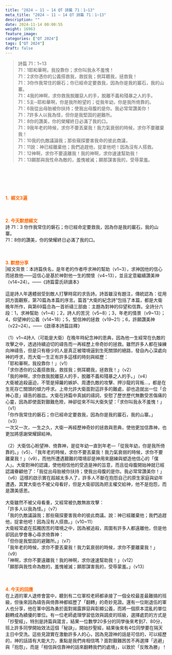 ```yaml
---
title: "2024 – 11 – 14 QT 詩篇 71：1~13"
meta_title: "2024 – 11 – 14 QT 詩篇 71：1~13"
description: ""
date: 2024-11-14 00:00:55
weight: 16963
feature_image: 
categories: ["QT 2024"]
tags: ["QT 2024"]
draft: false
---
```


<blockquote>詩篇 71：1~13<br />
71：1耶和華啊，我投靠你；求你叫我永不羞愧！<br />
71：2求你憑你的公義搭救我，救拔我；側耳聽我，拯救我！<br />
71：3你作我常住的磐石；你已經命定要救我，因為你是我的巖石，我的山寨。<br />
71：4我的神啊，求你救我脫離惡人的手，脫離不義和殘暴之人的手。<br />
71：5主─耶和華啊，你是我所盼望的；從我年幼，你是我所倚靠的。<br />
71：6我從出母胎被你扶持；使我出母腹的是你。我必常常讚美你！<br />
71：7許多人以我為怪，但你是我堅固的避難所。<br />
71：8你的讚美，你的榮耀終日必滿了我的口。<br />
71：9我年老的時候，求你不要丟棄我！我力氣衰弱的時候，求你不要離棄我！<br />
71：10我的仇敵議論我；那些窺探要害我命的彼此商議，<br />
71：11說：神已經離棄他；我們追趕他，捉拿他吧！因為沒有人搭救。<br />
71：12神啊，求你不要遠離我！我的神啊，求你速速幫助我！<br />
71：13願那與我性命為敵的，羞愧被滅；願那謀害我的，受辱蒙羞。</blockquote><br />
&nbsp;<br />
<br />
&nbsp;<br />
<br />
<span style="color: #ff6600;" data-darkreader-inline-color=""><strong>1.  經文3遍</strong></span><br />
<br />
&nbsp;<br />
<br />
<span style="color: #ff6600;" data-darkreader-inline-color=""><strong>2. 今天默想經文<br />
</strong></span>詩 71：3 你作我常住的磐石；你已經命定要救我，因為你是我的巖石，我的山寨。<br />
71：8你的讚美，你的榮耀終日必滿了我的口。<br />
<br />
&nbsp;<br />
<br />
<strong><span style="color: #ff6600;" data-darkreader-inline-color="">3. 默想分享<br />
</span></strong>|經文背景：本詩篇佚名，是年老的作者呼求神的幫助（v1~3），求神因他的信心而拯救他——這信心是基於神對他一生的關懷（v4~13），並且定意繼續讚美神（v14~24）。――《詩篇雷氏研讀本》<br />
<br />
這是詩人年邁體弱受到敵人打擊時寫的求告詩。詩首雖沒有題注，傳統認為：從用詞方面觀察，第70篇為本篇的序言。篇首“大衛的紀念詩”包括了本篇，都是大衛晚年所作，與第69篇合為一首祈禱三部曲：主題為對神的仰望和信靠。全詩分六段：1，求神幫助（v1~4）；2，詩人的苦況（v5~8）；3，年老的情景（v9~13）；4，仰望神的公義（v14~18）；5，堅信神的拯救（v19~21）；6，許願讚美神（v22~24）。――《啟導本詩篇註釋》<br />
<br />
（1）v1~4詩人（可能是大衛）在晚年時紀念神的恩典，因為他一生經常在仇敵的攻擊之中，透過持續迫切的禱告而一再經歷上帝奇妙的拯救。雖然許多人都在操練向神禱告，但是只有極少的人是真正被環境逼到生死關頭的絕路，發自內心深處向神的呼求，而大衛一生正有許多這樣的時刻與經歷：<br />
「耶和華啊，我投靠你！」（v1）<br />
「求你憑你的公義搭救我，救拔我；側耳聽我，拯救我！」（v2）<br />
「我的神啊，求你救我脫離惡人的手，脫離不義和殘暴之人的手。」（v4）<br />
大衛被追殺逼迫，不管是掃羅的嫉妒、周遭仇敵的攻擊、押沙龍的背叛…，都是在生死存亡關頭的傾力呼求。上帝允許大衛面對這許多的難處，卻也造就出一位「合神心意」禱告的器皿。大衛在詩篇中真誠的禱詞，安慰了歷世歷代無數受苦傷痛的心靈，因為即使面對艱難危險，神卻從來不叫大衛失望：「求你叫我永不羞愧！」（v1）<br />
「你作我常住的磐石；你已經命定要救我，因為你是我的巖石，我的山寨。」（v3）<br />
一次又一次，一生之久，大衛一再經歷神奇妙的拯救與恩典，使他更加信靠神，也更加將感謝榮耀歸給神。<br />
<br />
（2）大衛信心盼望神、倚靠神，是從年幼一直到年老—「從我年幼，你是我所倚靠的。」（v5）、「我年老的時候，求你不要丟棄我！我力氣衰弱的時候，求你不要離棄我！」（v9），而他所遭遇艱難的環境卻是神用來磨練與塑造他信心的「僕人」。大衛對神的認識，使他相信他的受造是神的旨意，而且從母腹開始神就已經認識眷顧他了：「我從出母胎被你扶持；使我出母腹的是你。我必常常讚美你！」（v6）這樣的啟示實在超越太多人了，許多人不斷在抱怨自己的原生家庭與幼年遭遇，其實大衛也不被父母看好，但是大衛卻因為把主權交給神，他不是抱怨，而是讚美感恩。<br />
<br />
大衛雖然不被父母看重，又經常被仇敵無故攻擊：<br />
「許多人以我為怪。」（v7）<br />
「我的仇敵議論我；那些窺探要害我命的彼此商議。說：神已經離棄他；我們追趕他，捉拿他吧！因為沒有人搭救。」（v10~11）<br />
大衛經常處在孤獨困苦的環境之中，因為被追殺，周圍有許多人都遠離他，但是他卻因此學會專心尋求倚靠神：<br />
「但你是我堅固的避難所。」（v7）<br />
「我年老的時候，求你不要丟棄我！我力氣衰弱的時候，求你不要離棄我！」（v9）<br />
「神啊，求你不要遠離我！我的神啊，求你速速幫助我！」（v12）<br />
「願那與我性命為敵的，羞愧被滅；願那謀害我的，受辱蒙羞。」（v13）<br />
<br />
&nbsp;<br />
<br />
<strong style="font-size: inherit;"><span style="color: #ff6600;" data-darkreader-inline-color="">4. 今天的回應<br />
</span></strong>在上週的軍人退修會當中，聽到有二位軍校老師都承接了一個全校最差最難搞的班級，但後來因為禱告與倚靠神都經歷了「翻轉」的奇妙見證。還有一位剛退伍的軍人也分享，他在軍中因為勇於面對揭露罪惡與彰顯公義，而將一個原本混亂的單位翻轉成為績優的單位。有一位老師處理學習低效與調皮的班級，選擇處罰的方式是「抄聖經」，特別是詩篇與箴言，結果一位數學20多分的同學後來考到7、80分，班上許多同學開始效法這個「秘訣」，開始抄聖經，結果後來有4位同學要在隔天主日中受洗。這些見證實在激動許多人的心，因為見證神的話是可信的，可以經歷的，神的話語有大能大力，重點是我們肯相信嗎？面對艱難困苦不再選擇「逃避」與「抱怨」，而是「相信與信靠神的話來翻轉我們的處境」，以致於「反敗為勝」！
        